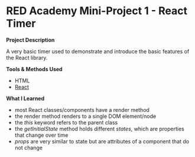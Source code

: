 # RED Academy Mini-Project 1 - React Timer

**Project Description**

A very basic timer used to demonstrate and introduce the basic features of the React library.

**Tools & Methods Used**

- HTML
- [React](https://facebook.github.io/react/)

**What I Learned**
- most React classes/components have a render method
- the render method renders to a single DOM element/node
- the _this_ keyword refers to the parent class
- the _getInitialState_ method holds different _states_, which are properties that change over time
- _props_ are very similar to state but are attributes of a component that do not change
